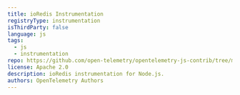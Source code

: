 ```yaml
---
title: ioRedis Instrumentation
registryType: instrumentation
isThirdParty: false
language: js
tags:
  - js
  - instrumentation
repo: https://github.com/open-telemetry/opentelemetry-js-contrib/tree/main/plugins/node/opentelemetry-instrumentation-ioredis
license: Apache 2.0
description: ioRedis instrumentation for Node.js.
authors: OpenTelemetry Authors
---
```

